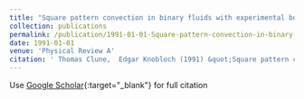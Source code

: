 ```yaml
---
title: "Square pattern convection in binary fluids with experimental boundary conditions"
collection: publications
permalink: /publication/1991-01-01-Square-pattern-convection-in-binary-fluids-with-experimental-boundary-conditions
date: 1991-01-01
venue: 'Physical Review A'
citation: ' Thomas Clune,  Edgar Knobloch (1991) &quot;Square pattern convection in binary fluids with experimental boundary conditions.&quot; <i>Physical Review A</i>. 44, 8084.'
---
```

Use [Google Scholar](https://scholar.google.com/scholar?q=Square+pattern+convection+in+binary+fluids+with+experimental+boundary+conditions){:target="_blank"} for full citation